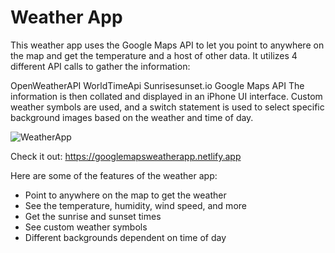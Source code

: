 # Weather App

This weather app uses the Google Maps API to let you point to anywhere on the map and get the temperature and a host of other data. It utilizes 4 different API calls to gather the information:

OpenWeatherAPI
WorldTimeApi
Sunrisesunset.io
Google Maps API
The information is then collated and displayed in an iPhone UI interface. Custom weather symbols are used, and a switch statement is used to select specific background images based on the weather and time of day.

![WeatherApp](https://github.com/marlybone/weather-app/assets/41431476/ac3d6efb-9918-4164-ba93-0aee16933267)

Check it out: https://googlemapsweatherapp.netlify.app

Here are some of the features of the weather app:

- Point to anywhere on the map to get the weather
- See the temperature, humidity, wind speed, and more
- Get the sunrise and sunset times
- See custom weather symbols
- Different backgrounds dependent on time of day
